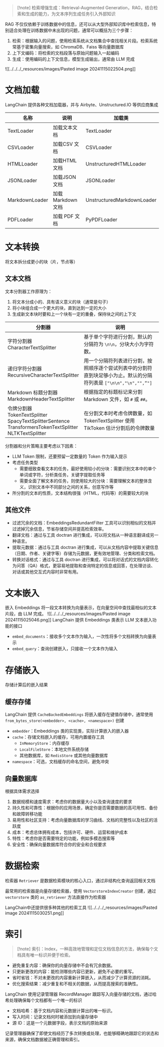>[!note] 检索增强生成：Retrieval-Augmented Generation，RAG，结合检索和生成的能力，为文本序列生成任务引入外部知识

RAG 不仅仅依赖于训练数据中的信息，还可以从大型外部知识库中检索信息，特别适合处理在训练数据中未出现的问题，通常可以概括为三个步骤：
1. 检索：根据输入的问题，使用检索系统从文档集合中查找相关片段。检索系统常基于密集向量搜索，如 ChromaDB、Faiss 等向量数据库
2. 上下文编码：将检索的文档段落与原始问题输入一起编码
3. 生成：使用编码的上下文信息，模型生成输出，通常由 LLM 完成

![[../../../_resources/images/Pasted image 20241115022504.png]]
# 文档加载

LangChain 提供各种文档加载器，并与 Airbyte、Unstructured.IO 等供应商集成

| 名称             | 说明            | 加载类                        |
| -------------- | ------------- | -------------------------- |
| TextLoader     | 加载文本文档        | TextLoader                 |
| CSVLoader      | 加载CSV 文档      | CSVLoader                  |
| HTMLLoader     | 加载HTML文档      | UnstructuredHTMLLoader     |
| JSONLoader     | 加载JSON 文档     | JSONLoader                 |
| MarkdownLoader | 加载Markdown 文档 | UnstructuredMarkdownLoader |
| PDFLoader      | 加载 PDF 文档     | PyPDFLoader                |
# 文本转换

将文本拆分成更小的块（片，节点等）
## 文本文档

文本分割器工作原理为：
1. 将文本分成小的、具有语义意义的块（通常是句子）
2. 将小块组合成一个更大的块，直到达到一定的大小
3. 生成新文本块时要和上一个块有一定的重叠，保持块之间的上下文

| 分割器                                                                                                          | 说明                                                                   |
| ------------------------------------------------------------------------------------------------------------ | -------------------------------------------------------------------- |
| 字符分割器<br>CharacterTextSplitter                                                                               | 基于单个字符进行分割，默认的分隔符为 `\n\n`，分块大小为字符数。                                  |
| 递归字符分割器<br>RecursiveCharacterTextSplitter                                                                    | 用一个分隔符列表进行分割，按照顺序逐个尝试列表中的分割符直到块足够小为止。默认的分隔符列表是 `["\n\n","\n","",“"]` |
| Markdown 标题分割器<br>MarkdownHeaderTextSplitter                                                                 | 根据指定的标题标记来分割 Markdown 文件，如 `#` 或 `##`。                               |
| 令牌分割器<br>TokenTextSplitter<br>SpacyTextSplitterSentence<br>TransformersTokenTextSplitter<br>NLTKTextSplitter | 在分割文本时考虑令牌数量，如 TokenTextSplitter 使用 TikToken 估计分割后的令牌数量              |
分割器和分片策略主要考虑以下因素：
- LLM Token 限制，还要预留一定数量的 Token 作为输入提示
- 考虑任务类型
	- 需要细致查看文本的任务，最好使用较小的分块：需要识别文本中的单个单词或字符，分析类任务，关键字提取任务等
	- 需要全面了解文本的任务，则使用较大的分块：需要理解文本的整体含义，识别文本中不同部分之间的关系，创意写作等
- 所分割的文本的性质，文本结构很强（HTML，代码等）的需要较大的块
## 其他文件

- 过滤冗余的文档：EmbeddingsRedundantFilter 工具可以识别相似的文档并过滤掉冗余信息，节省存储空间并提高检索效率。
- 翻译文档：通过与工具 doctran 进行集成，可以将文档从一种语言翻译成另一种语言。
- 提取元数据：通过与工具 doctran 进行集成，可以从文档内容中提取关键信息（日期、作者、关键字等）存储为元数据，更有效地管理、分类和检索文档。
- 转换对话格式：通过与工具 doctran 进行集成，可以将对话式的文档内容转化为问答（QA）格式，更容易地提取和查询特定的信息或回答，在处理访谈、对话或其他交互式内容时非常有用。
# 文本嵌入

嵌入 Embeddings 将一段文本转换为向量表示，在向量空间中查找最相似的文本片段，由 LLM 完成。
![[../../../_resources/images/Pasted image 20241115025046.png]]
LangChain 提供 Embeddings 类表示 LLM 文本嵌入功能的接口
- `embed_documents`：接收多个文本作为输入，一次性将多个文档转换为向量表示
- `embed_query`：查询创建嵌入，只接收一个文本作为输入
# 存储嵌入

存储计算后的嵌入结果
## 缓存存储

LangChain 提供 `CacheBackedEmbeddings` 将嵌入缓存在键值存储中，通常使用 `from_bytes_store(<embedder>, <cache>, <namespace>)` 创建
- `embedder`：Embeddings 类的实现类，实际计算嵌入的嵌入器
- `cache`：存储文档嵌入的缓存，可用内置缓存工具
	- `InMemoryStore`：内存缓存
	- `LocalFileStore`：本地文件系统存储
	- 其他数据库，如 `RedisStore` 或其他向量数据库
- `namespace`：可选，文档缓存的命名空间，避免冲突
## 向量数据库

根据具体需求选择

1. 数据规模和速度需求：考虑你的数据量大小以及查询速度的要求
2. 持久性和可靠性：根据你的应用场景，确定你是否需要数据的高可用性、备份和故障转移功能
3. 易用性和社区支持：考虑向量数据库的学习曲线、文档的完整性以及社区的活跃度
4. 成本：考虑总体拥有成本，包括许可、硬件、运营和维护成本
5. 特性：考虑你是否需要特定的功能，例如多模态搜索等
6. 安全性：确保向量数据库符合你的安全和合规要求
# 数据检索

检索器 `Retriever` 是数据检索模块的核心入口，通过非结构化查询返回相关文档

最常用的检索器是向量存储检索器，使用 `VectorstoreIndexCreator` 创建，通过 `vectorstore` 类的 `as_retriever` 方法直接作为检索器

LangChain中还提供很多种其他的检索工具
![[../../../_resources/images/Pasted image 20241115030251.png]]
# 索引

> [!note] 索引：Index，一种高效地管理和定位文档信息的方法，确保每个文档具有唯一标识并便于检索。

- 避免重复内容：确保你的向量存储中不会有冗余数据。
- 只更新更改的内容：能检测哪些内容已更新，避免不必要的重写。
- 省时省钱：不对未更改的内容重新计算嵌入，从而减少了计算资源的消耗。
- 优化搜索结果：减少重复和不相关的数据，从而提高搜索的准确性。

LangChain 使用记录管理器 RecordManager 跟踪写入向量存储的文档，通过哈希处理确保每个文档都有一个唯一的标识
- 文档哈希：基于文档内容和元数据计算出的唯一标识。
- 写入时间：记录文档何时被添加到向量存储中
- 源 ID：这是一个元数据字段，表示文档的原始来源

记录管理器确保了即使文档经历了多次转换或处理，也能够精确地跟踪它的状态和来源，确保文档数据被正确管理和索引。